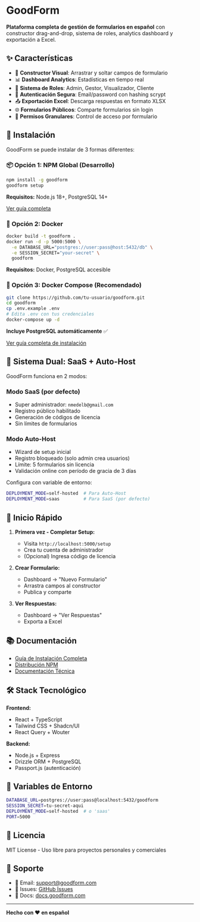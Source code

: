 # GoodForm

**Plataforma completa de gestión de formularios en español** con constructor drag-and-drop, sistema de roles, analytics dashboard y exportación a Excel.

## ✨ Características

- 🎨 **Constructor Visual**: Arrastrar y soltar campos de formulario
- 📊 **Dashboard Analytics**: Estadísticas en tiempo real
- 👥 **Sistema de Roles**: Admin, Gestor, Visualizador, Cliente
- 🔐 **Autenticación Segura**: Email/password con hashing scrypt
- 📤 **Exportación Excel**: Descarga respuestas en formato XLSX
- 🌐 **Formularios Públicos**: Comparte formularios sin login
- 🎯 **Permisos Granulares**: Control de acceso por formulario

## 🚀 Instalación

GoodForm se puede instalar de 3 formas diferentes:

### 📦 Opción 1: NPM Global (Desarrollo)

```bash
npm install -g goodform
goodform setup
```

**Requisitos:** Node.js 18+, PostgreSQL 14+

[Ver guía completa](NPM_DISTRIBUTION.md)

### 🐳 Opción 2: Docker

```bash
docker build -t goodform .
docker run -d -p 5000:5000 \
  -e DATABASE_URL="postgres://user:pass@host:5432/db" \
  -e SESSION_SECRET="your-secret" \
  goodform
```

**Requisitos:** Docker, PostgreSQL accesible

### 🐳 Opción 3: Docker Compose (Recomendado)

```bash
git clone https://github.com/tu-usuario/goodform.git
cd goodform
cp .env.example .env
# Edita .env con tus credenciales
docker-compose up -d
```

**Incluye PostgreSQL automáticamente** ✅

[Ver guía completa de instalación](INSTALL.md)

## 🔑 Sistema Dual: SaaS + Auto-Host

GoodForm funciona en 2 modos:

### Modo SaaS (por defecto)
- Super administrador: `nmedelb@gmail.com`
- Registro público habilitado
- Generación de códigos de licencia
- Sin límites de formularios

### Modo Auto-Host
- Wizard de setup inicial
- Registro bloqueado (solo admin crea usuarios)
- Límite: 5 formularios sin licencia
- Validación online con período de gracia de 3 días

Configura con variable de entorno:
```bash
DEPLOYMENT_MODE=self-hosted  # Para Auto-Host
DEPLOYMENT_MODE=saas         # Para SaaS (por defecto)
```

## 🎯 Inicio Rápido

1. **Primera vez - Completar Setup:**
   - Visita `http://localhost:5000/setup`
   - Crea tu cuenta de administrador
   - (Opcional) Ingresa código de licencia

2. **Crear Formulario:**
   - Dashboard → "Nuevo Formulario"
   - Arrastra campos al constructor
   - Publica y comparte

3. **Ver Respuestas:**
   - Dashboard → "Ver Respuestas"
   - Exporta a Excel

## 📚 Documentación

- [Guía de Instalación Completa](INSTALL.md)
- [Distribución NPM](NPM_DISTRIBUTION.md)
- [Documentación Técnica](replit.md)

## 🛠️ Stack Tecnológico

**Frontend:**
- React + TypeScript
- Tailwind CSS + Shadcn/UI
- React Query + Wouter

**Backend:**
- Node.js + Express
- Drizzle ORM + PostgreSQL
- Passport.js (autenticación)

## 🔐 Variables de Entorno

```bash
DATABASE_URL=postgres://user:pass@localhost:5432/goodform
SESSION_SECRET=tu-secret-aqui
DEPLOYMENT_MODE=self-hosted  # o 'saas'
PORT=5000
```

## 📝 Licencia

MIT License - Uso libre para proyectos personales y comerciales

## 🤝 Soporte

- 📧 Email: support@goodform.com
- 🐛 Issues: [GitHub Issues](https://github.com/tu-usuario/goodform/issues)
- 📖 Docs: [docs.goodform.com](https://docs.goodform.com)

---

**Hecho con ❤️ en español**
